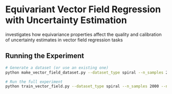 # Equivariant Vector Field Regression with Uncertainty Estimation

investigates how equivariance properties affect the quality and calibration of uncertainty estimates in vector field regression tasks

## Running the Experiment

```bash
# Generate a dataset (or use an existing one)
python make_vector_field_dataset.py --dataset_type spiral --n_samples 2000 --noise 0.1 --visualize True

# Run the full experiment
python train_vector_field.py --dataset_type spiral --n_samples 2000 --noise 0.1 --hidden_dim 32 --maximum_epochs 100
```
